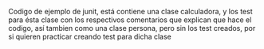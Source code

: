 Codigo de ejemplo de junit, está contiene una clase calculadora, y los test para ésta clase con los respectivos comentarios que explican que hace el codigo, así tambien como una clase persona, pero sin los test creados, por si quieren practicar creando test para dicha clase
